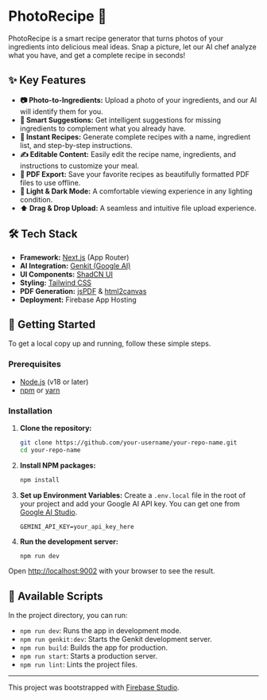 # PhotoRecipe 🍳

PhotoRecipe is a smart recipe generator that turns photos of your ingredients into delicious meal ideas. Snap a picture, let our AI chef analyze what you have, and get a complete recipe in seconds!

## ✨ Key Features

- **📷 Photo-to-Ingredients:** Upload a photo of your ingredients, and our AI will identify them for you.
- **🤖 Smart Suggestions:** Get intelligent suggestions for missing ingredients to complement what you already have.
- **📖 Instant Recipes:** Generate complete recipes with a name, ingredient list, and step-by-step instructions.
- **✍️ Editable Content:** Easily edit the recipe name, ingredients, and instructions to customize your meal.
- **📄 PDF Export:** Save your favorite recipes as beautifully formatted PDF files to use offline.
- **🎨 Light & Dark Mode:** A comfortable viewing experience in any lighting condition.
- **⬆️ Drag & Drop Upload:** A seamless and intuitive file upload experience.

## 🛠️ Tech Stack

- **Framework:** [Next.js](https://nextjs.org/) (App Router)
- **AI Integration:** [Genkit (Google AI)](https://firebase.google.com/docs/genkit)
- **UI Components:** [ShadCN UI](https://ui.shadcn.com/)
- **Styling:** [Tailwind CSS](https://tailwindcss.com/)
- **PDF Generation:** [jsPDF](https://github.com/parallax/jsPDF) & [html2canvas](https://html2canvas.hertzen.com/)
- **Deployment:** Firebase App Hosting

## 🚀 Getting Started

To get a local copy up and running, follow these simple steps.

### Prerequisites

- [Node.js](https://nodejs.org/) (v18 or later)
- [npm](https://www.npmjs.com/) or [yarn](https://yarnpkg.com/)

### Installation

1.  **Clone the repository:**

    ```bash
    git clone https://github.com/your-username/your-repo-name.git
    cd your-repo-name
    ```

2.  **Install NPM packages:**

    ```bash
    npm install
    ```

3.  **Set up Environment Variables:**
    Create a `.env.local` file in the root of your project and add your Google AI API key. You can get one from [Google AI Studio](https://aistudio.google.com/app/apikey).

    ```env
    GEMINI_API_KEY=your_api_key_here
    ```

4.  **Run the development server:**
    ```bash
    npm run dev
    ```

Open [http://localhost:9002](http://localhost:9002) with your browser to see the result.

## 📜 Available Scripts

In the project directory, you can run:

- `npm run dev`: Runs the app in development mode.
- `npm run genkit:dev`: Starts the Genkit development server.
- `npm run build`: Builds the app for production.
- `npm run start`: Starts a production server.
- `npm run lint`: Lints the project files.

---

This project was bootstrapped with [Firebase Studio](https://firebase.google.com/docs/studio).
